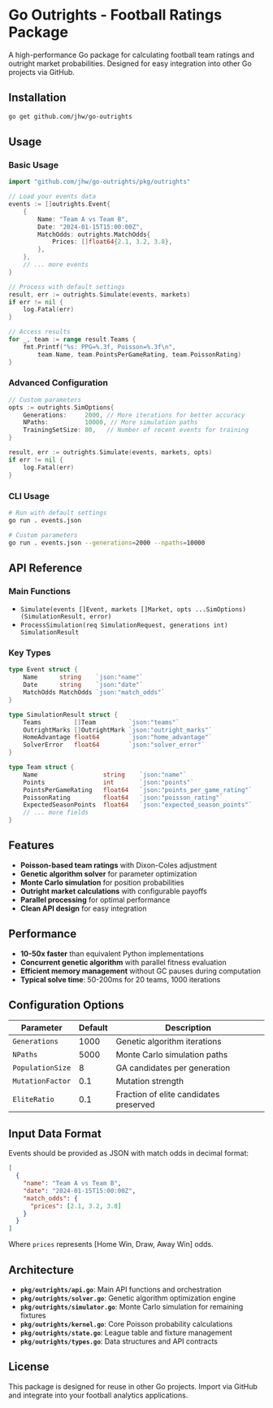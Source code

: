 # Go Outrights - Football Ratings Package

A high-performance Go package for calculating football team ratings and outright market probabilities. Designed for easy integration into other Go projects via GitHub.

## Installation

```bash
go get github.com/jhw/go-outrights
```

## Usage

### Basic Usage

```go
import "github.com/jhw/go-outrights/pkg/outrights"

// Load your events data
events := []outrights.Event{
    {
        Name: "Team A vs Team B",
        Date: "2024-01-15T15:00:00Z",
        MatchOdds: outrights.MatchOdds{
            Prices: []float64{2.1, 3.2, 3.8},
        },
    },
    // ... more events
}

// Process with default settings
result, err := outrights.Simulate(events, markets)
if err != nil {
    log.Fatal(err)
}

// Access results
for _, team := range result.Teams {
    fmt.Printf("%s: PPG=%.3f, Poisson=%.3f\n", 
        team.Name, team.PointsPerGameRating, team.PoissonRating)
}
```

### Advanced Configuration

```go
// Custom parameters
opts := outrights.SimOptions{
    Generations:     2000, // More iterations for better accuracy
    NPaths:          10000, // More simulation paths
    TrainingSetSize: 80,   // Number of recent events for training
}

result, err := outrights.Simulate(events, markets, opts)
if err != nil {
    log.Fatal(err)
}
```

### CLI Usage

```bash
# Run with default settings
go run . events.json

# Custom parameters
go run . events.json --generations=2000 --npaths=10000
```

## API Reference

### Main Functions

- `Simulate(events []Event, markets []Market, opts ...SimOptions) (SimulationResult, error)`
- `ProcessSimulation(req SimulationRequest, generations int) SimulationResult`

### Key Types

```go
type Event struct {
    Name      string    `json:"name"`
    Date      string    `json:"date"`
    MatchOdds MatchOdds `json:"match_odds"`
}

type SimulationResult struct {
    Teams         []Team         `json:"teams"`
    OutrightMarks []OutrightMark `json:"outright_marks"`
    HomeAdvantage float64        `json:"home_advantage"`
    SolverError   float64        `json:"solver_error"`
}

type Team struct {
    Name                  string    `json:"name"`
    Points                int       `json:"points"`
    PointsPerGameRating   float64   `json:"points_per_game_rating"`
    PoissonRating         float64   `json:"poisson_rating"`
    ExpectedSeasonPoints  float64   `json:"expected_season_points"`
    // ... more fields
}
```

## Features

- **Poisson-based team ratings** with Dixon-Coles adjustment
- **Genetic algorithm solver** for parameter optimization
- **Monte Carlo simulation** for position probabilities
- **Outright market calculations** with configurable payoffs
- **Parallel processing** for optimal performance
- **Clean API design** for easy integration

## Performance

- **10-50x faster** than equivalent Python implementations
- **Concurrent genetic algorithm** with parallel fitness evaluation
- **Efficient memory management** without GC pauses during computation
- **Typical solve time**: 50-200ms for 20 teams, 1000 iterations

## Configuration Options

| Parameter | Default | Description |
|-----------|---------|-------------|
| `Generations` | 1000 | Genetic algorithm iterations |
| `NPaths` | 5000 | Monte Carlo simulation paths |
| `PopulationSize` | 8 | GA candidates per generation |
| `MutationFactor` | 0.1 | Mutation strength |
| `EliteRatio` | 0.1 | Fraction of elite candidates preserved |

## Input Data Format

Events should be provided as JSON with match odds in decimal format:

```json
[
  {
    "name": "Team A vs Team B",
    "date": "2024-01-15T15:00:00Z",
    "match_odds": {
      "prices": [2.1, 3.2, 3.8]
    }
  }
]
```

Where `prices` represents [Home Win, Draw, Away Win] odds.

## Architecture

- **`pkg/outrights/api.go`**: Main API functions and orchestration
- **`pkg/outrights/solver.go`**: Genetic algorithm optimization engine
- **`pkg/outrights/simulator.go`**: Monte Carlo simulation for remaining fixtures
- **`pkg/outrights/kernel.go`**: Core Poisson probability calculations
- **`pkg/outrights/state.go`**: League table and fixture management
- **`pkg/outrights/types.go`**: Data structures and API contracts

## License

This package is designed for reuse in other Go projects. Import via GitHub and integrate into your football analytics applications.
